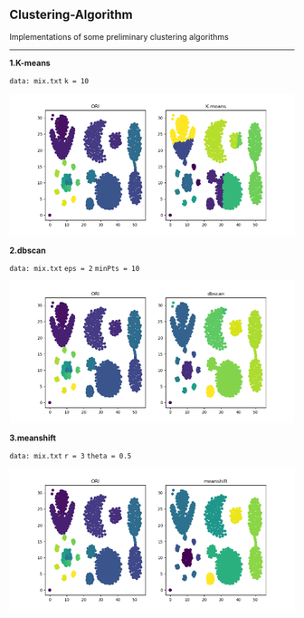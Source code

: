 ## Clustering-Algorithm
Implementations of some preliminary clustering algorithms

----

**1.K-means**

`data: mix.txt`
`k = 10`

![meanshift](https://github.com/mzx5464/Clustering-Algorithm/blob/master/img/mix_k10.png)





**2.dbscan**

`data: mix.txt`
`eps = 2`
`minPts = 10`

![dbscan](https://github.com/mzx5464/Clustering-Algorithm/blob/master/img/mix_e2m10.png)





**3.meanshift**

`data: mix.txt`
`r = 3`
`theta = 0.5`


![meanshift](https://github.com/mzx5464/Clustering-Algorithm/blob/master/img/mix_r3t0.5.png)
